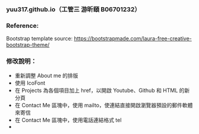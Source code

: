 ### yuu317.github.io（工管三 游昕頤 B06701232）
### Reference:
Bootstrap template source: https://bootstrapmade.com/laura-free-creative-bootstrap-theme/
</br>
### 修改說明：
* 重新調整 About me 的排版
* 使用 IcoFont 
* 在 Projects 為各個項目加上 href，以開啟 Youtube、Github 和 HTML 的新分頁
* 在 Contact Me 區塊中，使用 mailto，使連結直接開啟瀏覽器預設的郵件軟體來寄信
* 在 Contact Me 區塊中，使用電話連結格式 tel
* 
